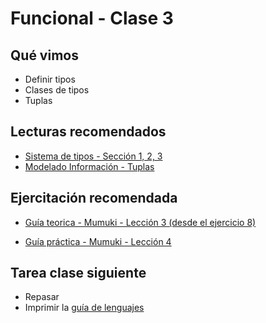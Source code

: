 # Funcional - Clase 3

## Qué vimos

* Definir tipos
* Clases de tipos
* Tuplas

## Lecturas recomendados

* [Sistema de tipos - Sección 1, 2, 3](https://docs.google.com/document/d/1q2o2zCBU2LOfJs3nWG7-r6SaFHCIU5c0M4CJNmqOIO0)
* [Modelado Información - Tuplas](https://docs.google.com/document/d/1q2o2zCBU2LOfJs3nWG7-r6SaFHCIU5c0M4CJNmqOIO0)

## Ejercitación recomendada

* [Guía teorica - Mumuki - Lección 3 (desde el ejercicio 8)](https://mumuki.io/central/lessons/187-programacion-funcional-introduccion-a-los-tipos-de-datos)

* [Guía práctica - Mumuki - Lección 4](https://mumuki.io/central/lessons/188-programacion-funcional-practica-de-inferencia-de-tipos)

## Tarea clase siguiente

* Repasar
* Imprimir la [guía de lenguajes](https://docs.google.com/document/d/1oJ-tyQJoBtJh0kFcsV9wSUpgpopjGtoyhJdPUdjFIJQ)